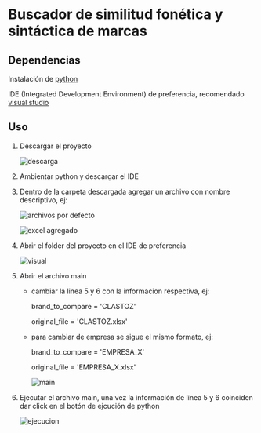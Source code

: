 # Buscador de similitud fonética y sintáctica de marcas

## Dependencias
   Instalación de [python](https://www.python.org/)

   IDE (Integrated Development Environment) de preferencia, recomendado [visual studio](https://code.visualstudio.com/)


## Uso
1. Descargar el proyecto

   ![descarga](https)

2. Ambientar python y descargar el IDE
3. Dentro de la carpeta descargada agregar un archivo con nombre descriptivo, ej:

   ![archivos por defecto](https)

   ![excel agregado](https)

4. Abrir el folder del proyecto en el IDE de preferencia

   ![visual](https)

5. Abrir el archivo main
   - cambiar la linea 5 y 6 con la informacion respectiva, ej:
   
     brand_to_compare = 'CLASTOZ'
   
     original_file = 'CLASTOZ.xlsx'
   - para cambiar de empresa se sigue el mismo formato, ej:
   
     brand_to_compare = 'EMPRESA_X'
   
     original_file = 'EMPRESA_X.xlsx'

     ![main](https)

6. Ejecutar el archivo main, una vez la información de linea 5 y 6 coinciden dar click en el botón de ejcución de python

     ![ejecucion](https)